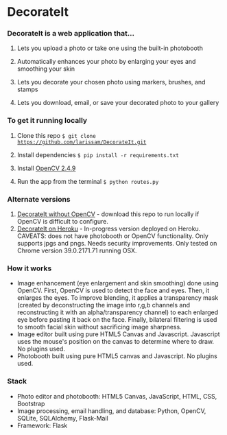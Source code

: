 # DecorateIt

### DecorateIt is a web application that...
1. Lets you upload a photo or take one using the built-in photobooth

2. Automatically enhances your photo by enlarging your eyes and smoothing your skin

3. Lets you decorate your chosen photo using markers, brushes, and stamps

4. Lets you download, email, or save your decorated photo to your gallery


### To get it running locally

1. Clone this repo
<code>$ git clone https://github.com/larissam/DecorateIt.git </code>

2. Install dependencies
<code>$ pip install -r requirements.txt </code>

3. Install [OpenCV 2.4.9](http://opencv.org/downloads.html)

4. Run the app from the terminal
<code>$ python routes.py </code>


### Alternate versions
1. [DecorateIt without OpenCV](https://github.com/larissam/DecorateIt-NoOpenCV) - download this repo to run locally if OpenCV is difficult to configure.
2. [DecorateIt on Heroku](http://decorateit5.herokuapp.com/) - In-progress version deployed on Heroku. CAVEATS: does not have photobooth or OpenCV functionality. Only supports jpgs and pngs. Needs security improvements. Only tested on Chrome version 39.0.2171.71 running OSX. 


### How it works

- Image enhancement (eye enlargement and skin smoothing) done using OpenCV. First, OpenCV is used to detect the face and eyes. Then, it enlarges the eyes. To improve blending, it applies a transparency mask (created by deconstructing the image into r,g,b channels and reconstructing it with an alpha/transparency channel) to each enlarged eye before pasting it back on the face. Finally, bilateral filtering is used to smooth facial skin without sacrificing image sharpness.
- Image editor built using pure HTML5 Canvas and Javascript. Javascript uses the mouse's position on the canvas to determine where to draw. No plugins used.
- Photobooth built using pure HTML5 canvas and Javascript. No plugins used.


### Stack
- Photo editor and photobooth: HTML5 Canvas, JavaScript, HTML, CSS, Bootstrap
- Image processing, email handling, and database: Python, OpenCV, SQLite, SQLAlchemy, Flask-Mail
- Framework: Flask



